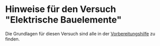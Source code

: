 # Hinweise für den Versuch "Elektrische Bauelemente"

Die Grundlagen für diesen Versuch sind alle in der [Vorbereitungshilfe](http://www-ekp.physik.uni-karlsruhe.de/~simonis/praktikum/p2/p2-versuchsanleitungen/ElektrischeBauelemente-Vorbereitungshilfe.pdf) zu finden.
